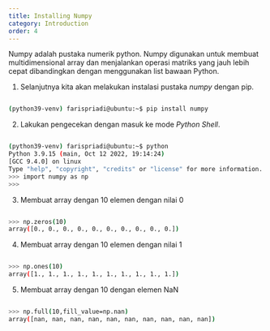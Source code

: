 ```yaml
---
title: Installing Numpy
category: Introduction
order: 4
---
```


Numpy adalah pustaka numerik python. Numpy digunakan untuk membuat multidimensional array dan menjalankan operasi matriks yang jauh lebih cepat dibandingkan dengan menggunakan list bawaan Python.

1. Selanjutnya kita akan melakukan instalasi pustaka _numpy_ dengan pip.

```bash

(python39-venv) farispriadi@ubuntu:~$ pip install numpy

```

2. Lakukan pengecekan dengan masuk ke mode _Python Shell_.

```bash

(python39-venv) farispriadi@ubuntu:~$ python
Python 3.9.15 (main, Oct 12 2022, 19:14:24) 
[GCC 9.4.0] on linux
Type "help", "copyright", "credits" or "license" for more information.
>>> import numpy as np 
>>> 
```

3. Membuat array dengan 10 elemen dengan nilai 0
```bash

>>> np.zeros(10)
array([0., 0., 0., 0., 0., 0., 0., 0., 0., 0.])
```

4. Membuat array dengan 10 elemen dengan nilai 1
```bash

>>> np.ones(10)
array([1., 1., 1., 1., 1., 1., 1., 1., 1., 1.])
```

5. Membuat array dengan 10 dengan elemen NaN
```bash

>>> np.full(10,fill_value=np.nan)
array([nan, nan, nan, nan, nan, nan, nan, nan, nan, nan])
```
